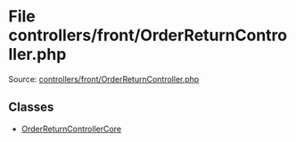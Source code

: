 File controllers/front/OrderReturnController.php
=========

Source: [controllers/front/OrderReturnController.php](https://github.com/PrestaShop/PrestaShop/blob/1.6.1.1/controllers/front/OrderReturnController.php)


Classes
-------

* [OrderReturnControllerCore](class.OrderReturnControllerCore.md)

